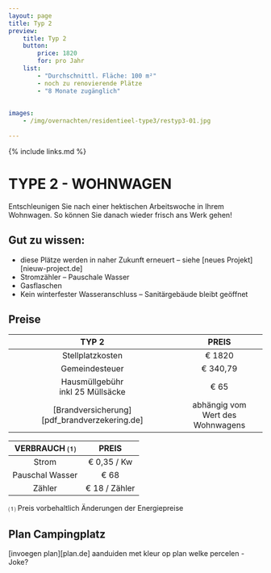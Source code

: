 ```yaml
---
layout: page
title: Typ 2
preview: 
    title: Typ 2
    button:
        price: 1820
        for: pro Jahr
    list:
        - "Durchschnittl. Fläche: 100 m²"
        - noch zu renovierende Plätze
        - "8 Monate zugänglich"
        
        
images:
    - /img/overnachten/residentieel-type3/restyp3-01.jpg
    
---
```


{% include links.md %}

# TYPE 2 - WOHNWAGEN 
Entschleunigen Sie nach einer hektischen Arbeitswoche in Ihrem Wohnwagen. So können Sie danach wieder frisch ans Werk gehen!


## Gut zu wissen:
- diese Plätze werden in naher Zukunft erneuert – siehe [neues Projekt][nieuw-project.de]
- Stromzähler – Pauschale Wasser
- Gasflaschen
- Kein winterfester Wasseranschluss – Sanitärgebäude bleibt geöffnet


## Preise

TYP 2                                         |PREIS                               |
:---------------------------------------------:|:----------------------------------:|
Stellplatzkosten                         | € 1820         
Gemeindesteuer                                   | € 340,79 
Hausmüllgebühr<br>inkl 25 Müllsäcke<br>         | € 65    
 [Brandversicherung][pdf_brandverzekering.de]   | abhängig vom <br>Wert des Wohnwagens

VERBRAUCH ⑴           |PREIS          |
:--------------------:|:-------------:|
Strom                 | € 0,35 / Kw        
Pauschal Wasser       | € 68 
Zähler                | € 18 / Zähler

⑴ Preis vorbehaltlich Änderungen der Energiepreise



## Plan Campingplatz

[invoegen plan][plan.de]
aanduiden met kleur op plan welke percelen - Joke?

